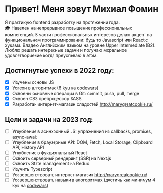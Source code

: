 # Привет! Меня зовут Михиал Фомин

Я практикую frontend разработку на протяжении года.  
 :mortar_board: Нацелен на непрерывное повышение профессиональных компетенций. 
В части профессиональных интересов делаю акцент на функциональном программировании: будь то Javascript или React с хуками.
Владею Английским языком на уровне Upper Intermediate (B2). Люблю решать интересные задачи и получаю моральное удовлетвориение когда преуспеваю в этом.

## Достигнутые успехи в 2022 году:
- [x] Изучены основы JS
- [x] Успехи в алгоритмах (6 kyu на [codewars](https://www.codewars.com/users/misha133kv))
- [x] Освоены основные операции в Git: commit, push, pull, merge
- [x] Освоен CSS препроцессор SASS
- [x] Разработан интернет-магазин сладостей http://marygreatcookie.ru/

## Цели и задачи на 2023 год:
- [ ] Углубление в асинхронный JS: упражнения на callbacks, promises, async-await
- [ ] Углубление в браузерные API: DOM, Fetch, Local Storage, Clipboard API, History API
- [ ] Углубление в фукциональный React
- [ ] Освоить серверный рендеринг (SSR) на Next.js
- [ ] Освоить State management на Redux
- [ ] Изучить Typescript
- [ ] Усовершенствовать интернет-магазин http://marygreatcookie.ru/
- [ ] Усовершенствовать навыки в алогоритмах (достичь как минимум 4 kyu на [codewars](https://www.codewars.com/users/misha133kv))
